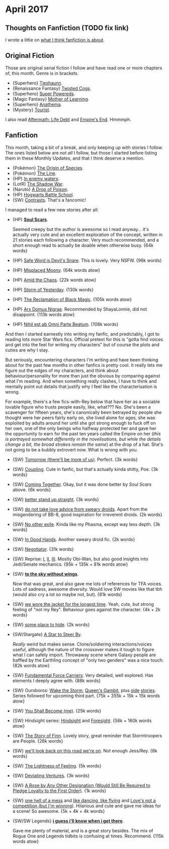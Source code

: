 # April 2017

## Thoughts on Fanfiction (TODO fix link)

I wrote a little on [what I think fanfiction is about][thoughts].

[thoughts]: https://blog.passcod.name/2017/apr/01/a-thought-on-fanfiction

## Original Fiction

Those are original serial fiction I follow and have read one or more chapters
of, this month. Genre is in brackets.

 - {Superhero} [Tieshaunn](https://tieshaunn.wordpress.com).
 - {Renaissance Fantasy} [Twisted Cogs](https://twistedcogs.wordpress.com/).
 - {Superhero} [Super Powereds](http://www.drewhayesnovels.com/superpowereds/).
 - {Magic Fantasy} [Mother of Learning](https://www.fictionpress.com/s/2961893/1/Mother-of-Learning).
 - {Superhero} [Anathema](https://anathemaserial.wordpress.com/).
 - {Mystery} [Tourist](https://notsafforwork.com/tourist/).

I also read [Aftermath: Life Debt](https://en.wikipedia.org/wiki/Star_Wars:_Aftermath:_Life_Debt) and [Empire's End](https://en.wikipedia.org/wiki/Star_Wars:_Aftermath:_Empire%27s_End). Hmmmph.

## Fanfiction

This month, taking a bit of a break, and only keeping up with stories I follow.
The ones listed below are not _all_ I follow, but those I started before
listing them in these Monthly Updates, and that I think deserve a mention.

 - {Pokémon} [The Origin of Species](https://www.fanfiction.net/s/9794740/1/Pokemon-The-Origin-of-Species).
 - {Pokémon} [The Line](https://www.fanfiction.net/s/11273833/1/Pok%C3%A9mon-The-Line).
 - {HP} [In enemy waters](https://www.fanfiction.net/s/11685990/1/In-enemy-waters).
 - {LotR} [The Shadow War](https://www.fanfiction.net/s/10853714/1/The-Shadow-War).
 - {Naruto} [A Drop of Poison](https://www.fanfiction.net/s/4573620/1/A-Drop-of-Poison).
 - {HP} [Hogwarts Battle School](https://www.fanfiction.net/s/8379655/1/Hogwarts-Battle-School).
 - {SW} [Contrasts](http://contrasts-comic.tumblr.com/). That's a fancomic!

I managed to read a few new stories after all:

 - {HP} **[Soul Scars](https://www.fanfiction.net/s/11923792/1/Soul-Scars)**.

   Seemed creepy but the author is awesome so I read anyway… it's actually very
   cute and an excellent exploration of the concept, written in 21 stories each
   following a character. Very much recommended, and a short enough read to
   actually be doable when otherwise busy. {64k words}

 - {HP} [Safe Word is Devil's Snare](https://archiveofourown.org/works/8376331). This is lovely. Very NSFW. {96k words}
 - {HP} [Misplaced Moony](https://archiveofourown.org/works/8376253). {64k words atow}
 - {HP} [Amid the Chaos](https://archiveofourown.org/works/8375905). {22k words atow}
 - {HP} [Storm of Yesterday](https://archiveofourown.org/works/8850352). {130k words}
 - {HP} [The Reclamation of Black Magic](https://archiveofourown.org/works/8374798). {105k words atow}
 - {HP} [Arx Domus Nigrae](https://www.fanfiction.net/s/10506441/1/Arx-Domus-Nigrae). Recommended by ShayaLonnie, did not disappoint. {113k words atow}
 - {HP} [Nihil est ab Omni Parte Beatum](https://archiveofourown.org/works/5733457). {108k words}

And then I started earnestly into writing my fanfic, and predictably, I got to
reading lots more Star Wars fics. Official pretext for this is "gotta find
voices and get into the feel for writing my characters" but of course the plots
and cuties are why I stay.

But seriously, encountering characters I'm writing and have been thinking about
for the past few months in other fanfics is pretty cool. It really lets me
figure out the edges of my characters, and think about behaviour/personality
for more than just the obvious by comparing against what I'm reading. And when
something really clashes, I have to think and mentally point out details that
justify why I feel like the characterisation is wrong.

For example, there's a few fics-with-Rey below that have her as a sociable
lovable figure who trusts people easily, like, what??? No. She's been a
scavenger for fifteen years, she's canonically been betrayed by people she
thought were her peers fairly early on, she lived alone for ages, she was
exploited by adults around her until she got strong enough to fuck off on her
own, one of the only beings who halfway protected her and gave her the
opportunity to earn for the past ten years called the Empire on her (*this is
portrayed somewhat differently in the novelisations, but while the details
change a bit, the broad strokes remain the same*) at the drop of a hat. She's
not going to be a bubbly extrovert now. What is wrong with you.

 - {SW} [Tomorrow (there'll be more of us)](https://archiveofourown.org/works/5648131). Perfect. {3k words}
 - {SW} [Coupling](https://archiveofourown.org/works/5494547). Cute in fanfic, but that's actually kinda shitty, Poe. {3k words}
 - {SW} [Coming Together](https://archiveofourown.org/works/5553476). Okay, but it was done better by _Soul Scars_ above. {6k words}
 - {SW} [better stand up straight](https://archiveofourown.org/works/5481992). {3k words}
 - {SW} [do not take love advice from sweary droids](https://archiveofourown.org/works/5754172). Apart from the misgendering of BB-8, good inspiration for irreverent droids. {2k words}
 - {SW} [No other exile](https://archiveofourown.org/works/5491907). Kinda like my Phasma, except way less depth. {3k words}
 - {SW} [In Good Hands](https://archiveofourown.org/works/5519408). Another sweary droid fic. {2k words}
 - {SW} [Negotiator](https://archiveofourown.org/works/3578757). {31k words}
 - {SW} Reprise: [I](https://archiveofourown.org/works/5201648), [II](https://archiveofourown.org/works/6689737), [III](https://archiveofourown.org/works/7997587). Mostly Obi-Wan, but also good insights into Jedi/Senate mechanics. {95k + 135k + 81k words atow}

 - {SW} **[to the sky without wings](https://archiveofourown.org/works/5609887)**.

   Now that was great, and also gave me lots of references for TFA voices. Lots
   of sadness, awesome diversity. Would love SW movies like that tbh (would
   also cry a lot so maybe not, but). {81k words}

 - {SW} [we wore the jacket for the longest time](https://archiveofourown.org/works/5507783). Yeah, cute, but strong feeling of "not my Rey". Behaviour goes against the character. {4k + 2k words}
 - {SW} [some place to hide](https://archiveofourown.org/works/5512841). {2k words}

 - {SW/Stargate} [A Star to Steer By](https://archiveofourown.org/works/3514793).

   _Really weird_ but makes sense. Clone/soldiering interactions/voices useful,
   although the nature of the crossover makes it tough to figure what I can
   safely import. Throwaway scene where Galaxy people are baffled by the
   Earthling concept of "only two genders" was a nice touch. {82k words atow}

 - {SW} [Fundamental Force Carriers](https://archiveofourown.org/works/6252790). Very detailed, well explored. Has elements I deeply agree with. {88k words}
 - {SW} Ouroboros: [Wake the Storm](https://archiveofourown.org/works/1080760), [Queen's Gambit](https://archiveofourown.org/works/1287526), plus [side](https://archiveofourown.org/works/2360390) [stories](https://archiveofourown.org/works/2405450). Series followed for upcoming third part. {75k + 355k + 15k + 15k words atow}
 - {SW} [You Shall Become (me)](https://archiveofourown.org/works/6113875). {25k words}
 - {SW} Hindsight series: [Hindsight](https://archiveofourown.org/works/1046282) and [Foresight](https://archiveofourown.org/works/1167741). {58k + 160k words atow}
 - {SW} [The Story of Finn](https://archiveofourown.org/works/5594782). Lovely story, great reminder that Stormtroopers are People. {26k words}
 - {SW} [we'll look back on this road we're on](https://archiveofourown.org/works/5540198). Not enough Jess/Rey. {8k words}
 - {SW} [The Lightness of Feeling](https://archiveofourown.org/works/5552405). {5k words}
 - {SW} [Deviating Ventures](https://archiveofourown.org/works/3899560). {3k words}
 - {SW} [A Rose by Any Other Designation (Would Still Be Required to Pledge Loyalty to the First Order)](https://archiveofourown.org/works/5790844). {1k words}
 - {SW} [one hell of a mess](https://archiveofourown.org/works/5585071) and [like dancing, like flying](https://archiveofourown.org/works/5690374) and [Love's not a competition (but I'm winning)](https://archiveofourown.org/works/5827372). Hilarious and cute and gave me ideas for a scene! So awesome. {5k + 4k + 4k words}

 - {SW/SW Legends} **[i guess i'll know when i get there](https://archiveofourown.org/works/8910982)**.

   Gave me plenty of material, and is a great story besides. The mix of Rogue
   One and Legends tidbits is confusing at times. Recommend. {115k words atow}


